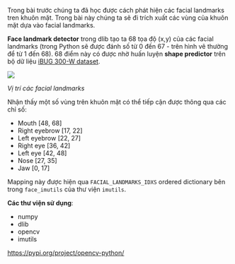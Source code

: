 Trong bài trước chúng ta đã học được cách phát hiện các facial landmarks tren khuôn mặt. Trong bài này chúng ta sẽ đi trích xuất các vùng của khuôn mặt dựa vào facial landmarks.

**Face landmark detector** trong dlib tạo ta 68 tọa độ (x,y) của các facial landmarks (trong Python sẽ được đánh số từ 0 đến 67 - trên hình vẽ thường để từ 1 đến 68). 68 điểm này có được nhờ huấn luyện **shape predictor** trên bộ dữ liệu [iBUG 300-W dataset](https://ibug.doc.ic.ac.uk/resources/facial-point-annotations/).

<img src="https://www.pyimagesearch.com/wp-content/uploads/2017/04/facial_landmarks_68markup-768x619.jpg">

*Vị trí các facial landmarks*

Nhận thấy một số vùng trên khuôn mặt có thể tiếp cận được thông qua các chỉ số:
* Mouth [48, 68]
* Right eyebrow [17, 22]
* Left eyebrow [22, 27]
* Right eye [36, 42]
* Left eye [42, 48]
* Nose [27, 35]
* Jaw [0, 17]

Mapping này được hiện qua `FACIAL_LANDMARKS_IDXS` ordered dictionary bên trong `face_imutils` của thư viện `imutils`.

**Các thư viện sử dụng**:
* numpy
* dlib
* opencv
* imutils

https://pypi.org/project/opencv-python/ 


